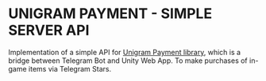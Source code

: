 # UNIGRAM PAYMENT - SIMPLE SERVER API

Implementation of a simple API for [Unigram Payment library](https://github.com/MrVeit/Veittech-UnigramPayment), which is a bridge between Telegram Bot and Unity Web App. To make purchases of in-game items via Telegram Stars.
